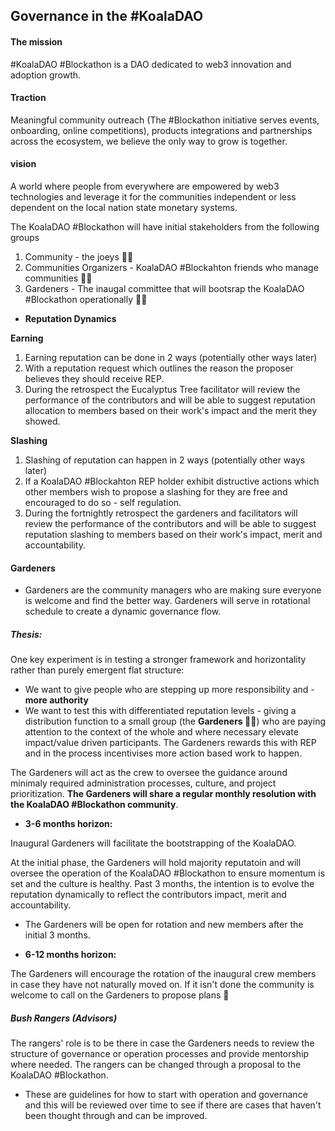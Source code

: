 
## Governance in the #KoalaDAO

#### The mission

#KoalaDAO #Blockathon is a DAO dedicated to web3 innovation and adoption growth.

#### Traction

Meaningful community outreach (The #Blockathon initiative serves events, onboarding, online competitions), products integrations and partnerships across the ecosystem, we believe the only way to grow is together.

#### vision

A world where people from everywhere are empowered by web3 technologies and leverage it for the communities independent or less dependent on the local nation state monetary systems.


The KoalaDAO #Blockathon will have initial stakeholders from the following groups
1. Community - the joeys 🐨💕
1. Communities Organizers -  KoalaDAO #Blockahton friends who manage communities 🐨👯‍
1. Gardeners - The inaugal committee that will bootsrap the KoalaDAO #Blockathon operationally 🐨🍃

- **Reputation Dynamics**

**Earning**
1. Earning reputation can be done in 2 ways (potentially other ways later)
 1. With a reputation request which outlines the reason the proposer believes they should receive REP.
 1. During the retrospect the Eucalyptus Tree facilitator will review the performance of the contributors and will be able to suggest reputation allocation to members based on their work's impact and the merit they showed.

**Slashing**
1. Slashing of reputation can happen in 2 ways (potentially other ways later)
 1. If a KoalaDAO #Blockahton REP holder exhibit distructive actions which other members wish to propose a slashing for they are free and encouraged to do so - self regulation.
 1. During the fortnightly retrospect the gardeners and facilitators will review the performance of the contributors and will be able to suggest reputation slashing to members based on their work's impact, merit and accountability.

#### Gardeners
- Gardeners are the community managers who are making sure everyone is welcome and find the better way. Gardeners will serve in rotational schedule to create a dynamic governance flow.

##### Thesis:

One key experiment is in testing a stronger framework and horizontality rather than purely emergent flat structure:

- We want to give people who are stepping up more responsibility and - **more authority**
- We want to test this with differentiated reputation levels - giving a distribution function to a small group (the **Gardeners 🐨🍃**) who are paying attention to the context of the whole and where necessary elevate impact/value driven participants.
The Gardeners rewards this with REP and in the process incentivises more action based work to happen.

The Gardeners will act as the crew to oversee the guidance around minimaly required administration processes, culture, and project prioritization. **The Gardeners will share a regular monthly resolution with the
KoalaDAO #Blockathon community**.

- **3-6 months horizon:**

Inaugural Gardeners will facilitate the bootstrapping of the KoalaDAO.

At the initial phase, the Gardeners will hold majority reputatoin and will oversee the operation of the KoalaDAO #Blockathon to ensure momentum is set and the culture is healthy. Past 3 months, the intention is to evolve the reputation dynamically to reflect the contributors impact, merit and accountability.

- The Gardeners will be open for rotation and new members after the initial 3 months.

- **6-12 months horizon:**

The Gardeners will encourage the rotation of the inaugural crew members in case they have not naturally moved on. If it isn't done the community is welcome to call on the Gardeners to propose plans 🥳

##### Bush Rangers (Advisors)
The rangers' role is to be there in case the Gardeners needs to review the structure of governance or operation processes and provide mentorship where needed. The rangers can be changed through a proposal to the KoalaDAO #Blockathon.

* These are guidelines for how to start with operation and governance and this will be reviewed over time to see if there are cases that haven't been thought through and can be improved.
